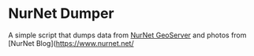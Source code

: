 # NurNet Dumper

A simple script that dumps data from [NurNet GeoServer](https://nurnet.crs4.it/nurnetgeo/pages/it/homepage/data/) and photos from [NurNet Blog](https://www.nurnet.net/